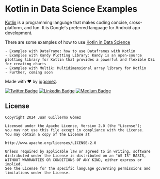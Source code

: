 # Kotlin in Data Science Examples

[Kotlin]([https://spark.apache.org/](https://kotlinlang.org/)) is a programming language that makes coding concise, cross-platform, and fun. It is Google's preferred language for Android app development.

There are some examples of how to use [Kotlin in Data Science](https://kotlinlang.org/docs/data-science-overview.html#kotlin-libraries)

    - Examples with DataFrame: how to use Dataframes with Kotlin
    - Examples with Kandy Plotting Library: Kandy is an open-source plotting library for Kotlin that provides a powerful and flexible DSL for creating charts
    - Examples with Multik: Multidimensional array library for Kotlin
    - Further, coming soon


Made with ❤ by  [jggomez](https://devhack.co).

[![Twitter Badge](https://img.shields.io/badge/-@jggomezt-1ca0f1?style=flat-square&labelColor=1ca0f1&logo=twitter&logoColor=white&link=https://twitter.com/jggomezt)](https://twitter.com/jggomezt)
[![Linkedin Badge](https://img.shields.io/badge/-jggomezt-blue?style=flat-square&logo=Linkedin&logoColor=white&link=https://www.linkedin.com/in/jggomezt/)](https://www.linkedin.com/in/jggomezt/)
[![Medium Badge](https://img.shields.io/badge/-@jggomezt-03a57a?style=flat-square&labelColor=000000&logo=Medium&link=https://medium.com/@jggomezt)](https://medium.com/@jggomezt)

## License

    Copyright 2024 Juan Guillermo Gómez

    Licensed under the Apache License, Version 2.0 (the "License");
    you may not use this file except in compliance with the License.
    You may obtain a copy of the License at

    http://www.apache.org/licenses/LICENSE-2.0

    Unless required by applicable law or agreed to in writing, software
    distributed under the License is distributed on an "AS IS" BASIS,
    WITHOUT WARRANTIES OR CONDITIONS OF ANY KIND, either express or implied.
    See the License for the specific language governing permissions and
    limitations under the License.
